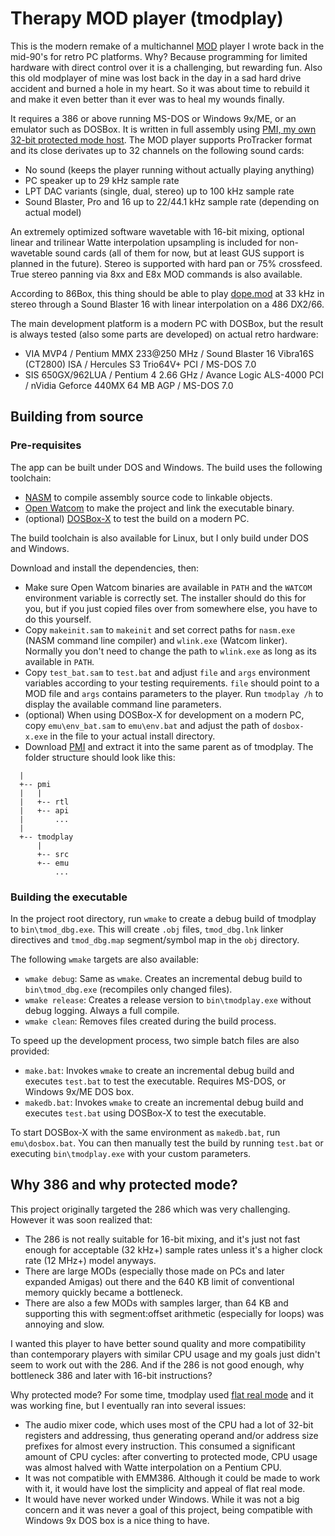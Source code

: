 # Therapy MOD player (tmodplay)

This is the modern remake of a multichannel [MOD](https://en.wikipedia.org/wiki/MOD_(file_format)) player I wrote back in the mid-90's for retro PC platforms. Why? Because programming for limited hardware with direct control over it is a challenging, but rewarding fun. Also this old modplayer of mine was lost back in the day in a sad hard drive accident and burned a hole in my heart. So it was about time to rebuild it and make it even better than it ever was to heal my wounds finally.

It requires a 386 or above running MS-DOS or Windows 9x/ME, or an emulator such as DOSBox. It is written in full assembly using [PMI, my own 32-bit protected mode host](/a11599/pmi). The MOD player supports ProTracker format and its close derivates up to 32 channels on the following sound cards:

- No sound (keeps the player running without actually playing anything)
- PC speaker up to 29 kHz sample rate
- LPT DAC variants (single, dual, stereo) up to 100 kHz sample rate
- Sound Blaster, Pro and 16 up to 22/44.1 kHz sample rate (depending on actual model)

An extremely optimized software wavetable with 16-bit mixing, optional linear and trilinear Watte interpolation upsampling is included for non-wavetable sound cards (all of them for now, but at least GUS support is planned in the future). Stereo is supported with hard pan or 75% crossfeed. True stereo panning via 8xx and E8x MOD commands is also available.

According to 86Box, this thing should be able to play [dope.mod](https://modarchive.org/index.php?request=view_by_moduleid&query=35344) at 33 kHz in stereo through a Sound Blaster 16 with linear interpolation on a 486 DX2/66.

The main development platform is a modern PC with DOSBox, but the result is always tested (also some parts are developed) on actual retro hardware:

- VIA MVP4 / Pentium MMX 233@250 MHz / Sound Blaster 16 Vibra16S (CT2800) ISA / Hercules S3 Trio64V+ PCI / MS-DOS 7.0
- SIS 650GX/962LUA / Pentium 4 2.66 GHz / Avance Logic ALS-4000 PCI / nVidia Geforce 440MX 64 MB AGP / MS-DOS 7.0

## Building from source

### Pre-requisites

The app can be built under DOS and Windows. The build uses the following toolchain:

- [NASM](https://www.nasm.us/) to compile assembly source code to linkable objects.
- [Open Watcom](http://www.openwatcom.org/) to make the project and link the executable binary.
- (optional) [DOSBox-X](https://dosbox-x.com/) to test the build on a modern PC.

The build toolchain is also available for Linux, but I only build under DOS and Windows.

Download and install the dependencies, then:

- Make sure Open Watcom binaries are available in `PATH` and the `WATCOM` environment variable is correctly set. The installer should do this for you, but if you just copied files over from somewhere else, you have to do this yourself.
- Copy `makeinit.sam` to `makeinit` and set correct paths for `nasm.exe` (NASM command line compiler) and `wlink.exe` (Watcom linker). Normally you don't need to change the path to `wlink.exe` as long as its available in `PATH`.
- Copy `test_bat.sam` to `test.bat` and adjust `file` and `args` environment variables according to your testing requirements. `file` should point to a MOD file and `args` contains parameters to the player. Run `tmodplay /h` to display the available command line parameters.
- (optional) When using DOSBox-X for development on a modern PC, copy `emu\env_bat.sam` to `emu\env.bat` and adjust the path of `dosbox-x.exe` in the file to your actual install directory.
- Download [PMI](/a11599/pmi) and extract it into the same parent as of tmodplay. The folder structure should look like this:

```
  |
  +-- pmi
  |   |
  |   +-- rtl
  |   +-- api
  |       ...
  |
  +-- tmodplay
      |
      +-- src
      +-- emu
          ...
```

### Building the executable

In the project root directory, run `wmake` to create a debug build of tmodplay to `bin\tmod_dbg.exe`. This will create `.obj` files, `tmod_dbg.lnk` linker directives and `tmod_dbg.map` segment/symbol map in the `obj` directory.

The following `wmake` targets are also available:

- `wmake debug`: Same as `wmake`. Creates an incremental debug build to `bin\tmod_dbg.exe` (recompiles only changed files).
- `wmake release`: Creates a release version to `bin\tmodplay.exe` without debug logging. Always a full compile.
- `wmake clean`: Removes files created during the build process.

To speed up the development process, two simple batch files are also provided:

- `make.bat`: Invokes `wmake` to create an incremental debug build and executes `test.bat` to test the executable. Requires MS-DOS, or Windows 9x/ME DOS box.
- `makedb.bat`: Invokes `wmake` to create an incremental debug build and executes `test.bat` using DOSBox-X to test the executable.

To start DOSBox-X with the same environment as `makedb.bat`, run `emu\dosbox.bat`. You can then manually test the build by running `test.bat` or executing `bin\tmodplay.exe` with your custom parameters.

## Why 386 and why protected mode?

This project originally targeted the 286 which was very challenging. However it was soon realized that:

- The 286 is not really suitable for 16-bit mixing, and it's just not fast enough for acceptable (32 kHz+) sample rates unless it's a higher clock rate (12 MHz+) model anyways.
- There are large MODs (especially those made on PCs and later expanded Amigas) out there and the 640 KB limit of conventional memory quickly became a bottleneck.
- There are also a few MODs with samples larger, than 64 KB and supporting this with segment:offset arithmetic (especially for loops) was annoying and slow.

I wanted this player to have better sound quality and more compatibility than contemporary players with similar CPU usage and my goals just didn't seem to work out with the 286. And if the 286 is not good enough, why bottleneck 386 and later with 16-bit instructions?

Why protected mode? For some time, tmodplay used [flat real mode](https://en.wikipedia.org/wiki/Unreal_mode) and it was working fine, but I eventually ran into several issues:

- The audio mixer code, which uses most of the CPU had a lot of 32-bit registers and addressing, thus generating operand and/or address size prefixes for almost every instruction. This consumed a significant amount of CPU cycles: after converting to protected mode, CPU usage was almost halved with Watte interpolation on a Pentium CPU.
- It was not compatible with EMM386. Although it could be made to work with it, it would have lost the simplicity and appeal of flat real mode.
- It would have never worked under Windows. While it was not a big concern and it was never a goal of this project, being compatible with Windows 9x DOS box is a nice thing to have.